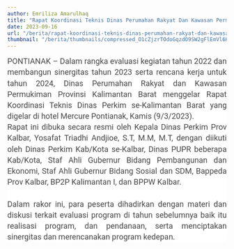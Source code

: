 ```yaml
---
author: Emriliza Amarulhaq
title: "Rapat Koordinasi Teknis Dinas Perumahan Rakyat Dan Kawasan Permukiman Se-Kalbar"
date: 2023-09-16
url: "/berita/rapat-koordinasi-teknis-dinas-perumahan-rakyat-dan-kawasan-permukiman-se-kalbar"
thumbnail: "/berita/thumbnails/compressed_O1cZjzrTOdoGqzdO9SW2gFlEmVl6HU2lksiSinxB.png"
---
```

<p style="background-color:#ffffff;border-width:0px;box-sizing:border-box;color:#474747;font-family:Roboto, sans-serif;font-size:18px;font-variant-ligatures:common-ligatures;line-height:1.4;margin:0px;outline:none !important;padding:0px;text-align:justify;text-size-adjust:none;vertical-align:baseline;">PONTIANAK – Dalam rangka evaluasi kegiatan tahun 2022 dan membangun sinergitas tahun 2023 serta rencana kerja untuk tahun 2024, Dinas Perumahan Rakyat dan Kawasan Permukiman Provinsi Kalimantan Barat menggelar Rapat Koordinasi Teknis Dinas Perkim se-Kalimantan Barat yang digelar di hotel Mercure Pontianak, Kamis (9/3/2023).</p><p style="background-color:#ffffff;border-width:0px;box-sizing:border-box;color:#474747;font-family:Roboto, sans-serif;font-size:18px;font-variant-ligatures:common-ligatures;line-height:1.4;margin:0px;outline:none !important;padding:0px;text-align:justify;text-size-adjust:none;vertical-align:baseline;">Rapat ini dibuka secara resmi oleh Kepala Dinas Perkim Prov Kalbar, Yosafat Triadhi Andjioe, S.T, M.M, M.T, dengan diikuti oleh Dinas Perkim Kab/Kota se-Kalbar, Dinas PUPR beberapa Kab/Kota, Staf Ahli Gubernur Bidang Pembangunan dan Ekonomi, Staf Ahli Gubernur Bidang Sosial dan SDM, Bappeda Prov Kalbar, BP2P Kalimantan I, dan BPPW Kalbar.</p><p style="background-color:#ffffff;border-width:0px;box-sizing:border-box;color:#474747;font-family:Roboto, sans-serif;font-size:18px;font-variant-ligatures:common-ligatures;line-height:1.4;margin:0px;outline:none !important;padding:0px;text-align:justify;text-size-adjust:none;vertical-align:baseline;"><br>Dalam rakor ini, para peserta dihadirkan dengan materi dan diskusi terkait evaluasi program di tahun sebelumnya baik itu realisasi program, dan pendanaan, serta menciptakan sinergitas dan merencanakan program kedepan.</p>